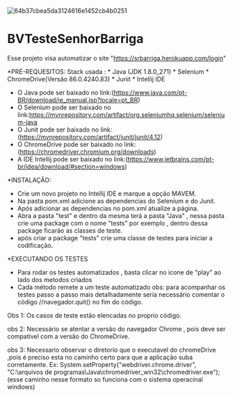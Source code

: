 ![64b37cbea5da3124616e1452cb4b0251](https://user-images.githubusercontent.com/46537743/105705315-d002bd80-5eee-11eb-999a-7c85680664d4.png)
# BVTesteSenhorBarriga

Esse projeto visa automatizar o site "https://srbarriga.herokuapp.com/login"

*PRÉ-REQUESITOS:
Stack usada : * Java (JDK 1.8.0_271) * Selenium * ChromeDrive(Versão 86.0.4240.83) * Junit * Intellij IDE
- O Java pode ser baixado no link:(https://www.java.com/pt-BR/download/ie_manual.jsp?locale=pt_BR)
- O Selenium pode ser baixado no link:https://mvnrepository.com/artifact/org.seleniumhq.selenium/selenium-java
- O Junit pode ser baixado no link:(https://mvnrepository.com/artifact/junit/junit/4.12)
- O ChromeDrive pode ser baixado no link:(https://chromedriver.chromium.org/downloads)
- A IDE Intellij pode ser baixado no link:(https://www.jetbrains.com/pt-br/idea/download/#section=windows)


*INSTALAÇÃO:
- Crie um novo projeto no Intellij IDE e marque a opção MAVEM.
- Na pasta pom.xml adicione as dependencias do Selenium e do Junit.
- Após adicionar as dependencias no pom.xml atualize a página.
- Abra a pasta "test"  e dentro da mesma terá a pasta "Java" , nessa pasta crie uma package com o nome
"tests" por exemplo , dentro dessa package ficarão as classes de teste.
- após criar a package "tests" crie uma classe de testes para iniciar a codificação.

*EXECUTANDO OS TESTES
- Para rodar os testes automatizados , basta clicar no icone de "play"
ao lado dos metodos criados
- Cada método remete a um teste automatizado
obs: para acompanhar os testes passo a passo mais detalhadamente seria
necessário comentar o código //navegador.quit() no fim do código.


Obs 1: Os casos de teste estão elencadas no proprio código.

obs 2: Necessário se atentar a versão do navegador Chrome , pois deve ser compatível com a versão do ChromeDrive.

obs 3: Necessario observar o diretorio que o executavel do chromeDrive ,pois é preciso esta no caminho certo para que a aplicação suba corretamente.
Ex: System.setProperty("webdriver.chrome.driver", "C:\\arquivos de programas\\Java\\chromedriver_win32\\chromedriver.exe");(esse caminho nesse formato so funciona
com o sistema operacinal windows)
